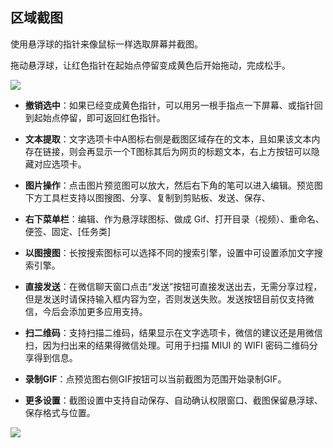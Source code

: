 ## 区域截图
使用悬浮球的指针来像鼠标一样选取屏幕并截图。

拖动悬浮球，让红色指针在起始点停留变成黄色后开始拖动，完成松手。

![](http://ww1.sinaimg.cn/large/6b1dd0a7ly1fzr8gvak82j20u00mlaeu.jpg)
*  **撤销选中**：如果已经变成黄色指针，可以用另一根手指点一下屏幕、或指针回到起始点停留，即可返回红色指针。
* **文本提取**：文字选项卡中A图标右侧是截图区域存在的文本，且如果该文本内存在链接，则会再显示一个T图标其后为网页的标题文本，右上方按钮可以隐藏对应选项卡。
* **图片操作**：点击图片预览图可以放大，然后右下角的笔可以进入编辑。预览图下方工具栏支持以图搜图、分享、复制到剪贴板、发送、保存、
* **右下菜单栏**：编辑、作为悬浮球图标、做成 Gif、打开目录（视频）、重命名、便签、固定、[任务类]
* **以图搜图**：长按搜索图标可以选择不同的搜索引擎，设置中可设置添加文字搜索引擎。
* **直接发送**：在微信聊天窗口点击“发送”按钮可直接发送出去，无需分享过程，但是发送时请保持输入框内容为空，否则发送失败。发送按钮目前仅支持微信，今后会添加更多应用支持。
* **扫二维码**：支持扫描二维码，结果显示在文字选项卡，微信的建议还是用微信扫，因为扫出来的结果得微信处理。可用于扫描 MIUI 的 WIFI 密码二维码分享得到信息。
* **录制GIF**：点预览图右侧GIF按钮可以当前截图为范围开始录制GIF。

* **更多设置**：截图设置中支持自动保存、自动确认权限窗口、截图保留悬浮球、保存格式与位置。

![](http://ww1.sinaimg.cn/large/6b1dd0a7ly1fzr8kk11mij20u01hcamc.jpg)

